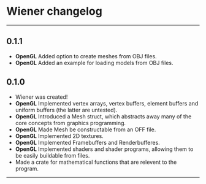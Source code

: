 # Wiener changelog

---

## 0.1.1
- **OpenGL** Added option to create meshes from OBJ files.
- **OpenGL** Added an example for loading models from OBJ files.

## 0.1.0
- Wiener was created!
- **OpenGL** Implemented vertex arrays, vertex buffers, element buffers and uniform buffers (the latter are untested).
- **OpenGL** Introduced a Mesh struct, which abstracts away many of the core concepts from graphics programming.
- **OpenGL** Made Mesh be constructable from an OFF file.
- **OpenGL** Implemented 2D textures.
- **OpenGL** Implemented Framebuffers and Renderbufferes.
- **OpenGL** Implemented shaders and shader programs, allowing them to be easily buildable from files.
- Made a crate for mathematical functions that are relevent to the program.

---
